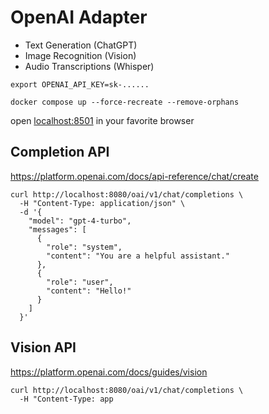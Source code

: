 # OpenAI Adapter

- Text Generation (ChatGPT)
- Image Recognition (Vision)
- Audio Transcriptions (Whisper)

```shell
export OPENAI_API_KEY=sk-......

docker compose up --force-recreate --remove-orphans
```

open [localhost:8501](http://localhost:8501) in your favorite browser

## Completion API

https://platform.openai.com/docs/api-reference/chat/create

```shell
curl http://localhost:8080/oai/v1/chat/completions \
  -H "Content-Type: application/json" \
  -d '{
    "model": "gpt-4-turbo",
    "messages": [
      {
        "role": "system",
        "content": "You are a helpful assistant."
      },
      {
        "role": "user",
        "content": "Hello!"
      }
    ]
  }'
```

## Vision API

https://platform.openai.com/docs/guides/vision

```shell
curl http://localhost:8080/oai/v1/chat/completions \
  -H "Content-Type: app